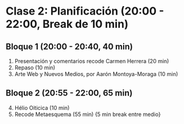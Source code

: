 # Clase 2: Planificación (20:00 - 22:00, Break de 10 min)
## Bloque 1 (20:00 - 20:40, 40 min)
1. Presentación y comentarios recode Carmen Herrera (20 min)
2. Repaso (10 min)
3. Arte Web y Nuevos Medios, por Aarón Montoya-Moraga (10 min)

## Bloque 2 (20:55 - 22:00, 65 min)
4. Hélio Oiticica (10 min)
5. Recode Metaesquema (55 min) {5 min break entre medio}
